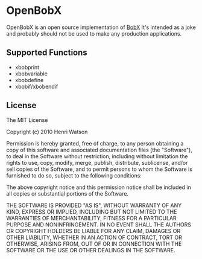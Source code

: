 OpenBobX
========
OpenBobX is an open source implementation of [BobX](http://thedailywtf.com/Articles/We-Use-BobX.aspx)
It's intended as a joke and probably should not be used to make any production applications.

Supported Functions
-------------------
- xbobprint
- xbobvariable
- xbobdefine
- xbobif/xbobendif

License
-------
The MIT License

Copyright (c) 2010 Henri Watson

Permission is hereby granted, free of charge, to any person obtaining a copy
of this software and associated documentation files (the "Software"), to deal
in the Software without restriction, including without limitation the rights
to use, copy, modify, merge, publish, distribute, sublicense, and/or sell
copies of the Software, and to permit persons to whom the Software is
furnished to do so, subject to the following conditions:

The above copyright notice and this permission notice shall be included in
all copies or substantial portions of the Software.

THE SOFTWARE IS PROVIDED "AS IS", WITHOUT WARRANTY OF ANY KIND, EXPRESS OR
IMPLIED, INCLUDING BUT NOT LIMITED TO THE WARRANTIES OF MERCHANTABILITY,
FITNESS FOR A PARTICULAR PURPOSE AND NONINFRINGEMENT. IN NO EVENT SHALL THE
AUTHORS OR COPYRIGHT HOLDERS BE LIABLE FOR ANY CLAIM, DAMAGES OR OTHER
LIABILITY, WHETHER IN AN ACTION OF CONTRACT, TORT OR OTHERWISE, ARISING FROM,
OUT OF OR IN CONNECTION WITH THE SOFTWARE OR THE USE OR OTHER DEALINGS IN
THE SOFTWARE.